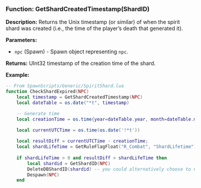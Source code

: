 ### Function: GetShardCreatedTimestamp(ShardID)

**Description:**
Returns the Unix timestamp (or similar) of when the spirit shard was created (i.e., the time of the player’s death that generated it).

**Parameters:**
- `npc` (Spawn) - Spawn object representing `npc`.

**Returns:** UInt32 timestamp of the creation time of the shard.

**Example:**

```lua
-- From SpawnScripts/Generic/SpiritShard.lua
function CheckShardExpired(NPC)
	local timestamp = GetShardCreatedTimestamp(NPC)
	local dateTable = os.date("*t", timestamp)

	-- Generate time
	local creationTime = os.time{year=dateTable.year, month=dateTable.month, day=dateTable.day, hour=dateTable.hour, min=dateTable.min, sec=dateTable.sec}

	local currentUTCTime = os.time(os.date('!*t'))
	
	local resultDiff = currentUTCTime - creationTime;
	local shardLifeTime = GetRuleFlagFloat("R_Combat", "ShardLifetime")
	
	if shardLifeTime > 0 and resultDiff > shardLifeTime then
		local shardid = GetShardID(NPC)
		DeleteDBShardID(shardid) -- you could alternatively choose to not delete from DB, but for now it only holds XP debt recovery not items
		Despawn(NPC)
	end
```
